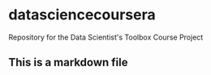 datasciencecoursera
===================

Repository for the Data Scientist's Toolbox Course Project

## This is a markdown file



